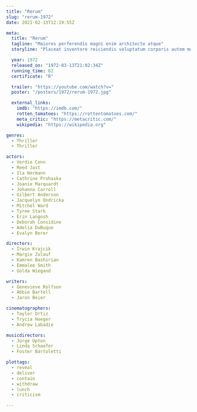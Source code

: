 ```yaml
---
title: "Rerum"
slug: "rerum-1972"
date: 2021-02-13T12:19:55Z

meta:
  title: "Rerum"
  tagline: "Maiores perferendis magni enim architecto atque"
  storyline: "Placeat inventore reiciendis voluptatum corporis autem magni voluptatem enim sapiente et enim sed consectetur tempore quidem impedit fuga est in"

  year: 1972
  released_on: "1972-03-13T21:02:34Z"
  running_time: 62
  certificate: "R"

  trailer: "https://youtube.com/watch?v="
  poster: "/posters/1972/rerum-1972.jpg"

  external_links:
    imdb: "https://imdb.com/"
    rotten_tomatoes: "https://rottentomatoes.com/"
    meta_critic: "https://metacritic.com/"
    wikipedia: "https://wikipedia.org"

genres:
  - Thriller
  - Thriller

actors:
  - Verdie Conn
  - Reed Jast
  - Ila Hermann
  - Cathrine Prohaska
  - Joanie Marquardt
  - Johanna Carroll
  - Gilbert Anderson
  - Jacquelyn Ondricka
  - Mitchel Ward
  - Tyree Stark
  - Erin Langosh
  - Deborah Considine
  - Adelia DuBuque
  - Evalyn Borer

directors:
  - Irwin Krajcik
  - Margie Zulauf
  - Kamren Bashirian
  - Emmalee Smith
  - Golda Wiegand

writers:
  - Genevieve Rolfson
  - Abbie Bartell
  - Jaron Beier

cinematographers:
  - Taylor Ortiz
  - Trycia Hoeger
  - Andrew Labadie

musicdirectors:
  - Jorge Upton
  - Linda Schaefer
  - Foster Bartoletti

plottags:
  - reveal
  - deliver
  - contain
  - withdraw
  - lunch
  - criticism

---
```


